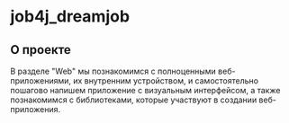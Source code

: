 # job4j_dreamjob

## О проекте

В разделе "Web" мы познакомимся с полноценными веб-приложениями, их внутренним устройством, и самостоятельно пошагово напишем приложение с визуальным интерфейсом, а также познакомимся с библиотеками, которые участвуют в создании веб-приложения.
